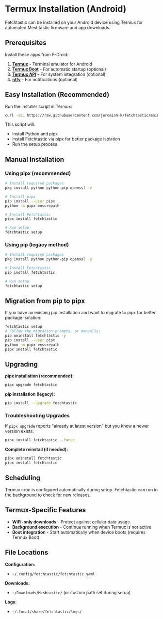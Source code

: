 # Termux Installation (Android)

Fetchtastic can be installed on your Android device using Termux for automated Meshtastic firmware and app downloads.

## Prerequisites

Install these apps from F-Droid:

1. **[Termux](https://f-droid.org/en/packages/com.termux/)** - Terminal emulator for Android
2. **[Termux Boot](https://f-droid.org/en/packages/com.termux.boot/)** - For automatic startup (optional)
3. **[Termux API](https://f-droid.org/en/packages/com.termux.api/)** - For system integration (optional)
4. **[ntfy](https://f-droid.org/en/packages/io.heckel.ntfy/)** - For notifications (optional)

## Easy Installation (Recommended)

Run the installer script in Termux:

```bash
curl -sSL https://raw.githubusercontent.com/jeremiah-k/fetchtastic/main/src/fetchtastic/tools/setup_fetchtastic.sh | bash
```

This script will:

- Install Python and pipx
- Install Fetchtastic via pipx for better package isolation
- Run the setup process

## Manual Installation

### Using pipx (recommended)

```bash
# Install required packages
pkg install python python-pip openssl -y

# Install pipx
pip install --user pipx
python -m pipx ensurepath

# Install Fetchtastic
pipx install fetchtastic

# Run setup
fetchtastic setup
```

### Using pip (legacy method)

```bash
# Install required packages
pkg install python python-pip openssl -y

# Install Fetchtastic
pip install fetchtastic

# Run setup
fetchtastic setup
```

## Migration from pip to pipx

If you have an existing pip installation and want to migrate to pipx for better package isolation:

```bash
fetchtastic setup
# Follow the migration prompts, or manually:
pip uninstall fetchtastic -y
pip install --user pipx
python -m pipx ensurepath
pipx install fetchtastic
```

## Upgrading

**pipx installation (recommended):**

```bash
pipx upgrade fetchtastic
```

**pip installation (legacy):**

```bash
pip install --upgrade fetchtastic
```

### Troubleshooting Upgrades

If `pipx upgrade` reports "already at latest version" but you know a newer version exists:

```bash
pipx install fetchtastic --force
```

**Complete reinstall (if needed):**

```bash
pipx uninstall fetchtastic
pipx install fetchtastic
```

## Scheduling

Termux cron is configured automatically during setup. Fetchtastic can run in the background to check for new releases.

## Termux-Specific Features

- **WiFi-only downloads** - Protect against cellular data usage
- **Background execution** - Continue running when Termux is not active
- **Boot integration** - Start automatically when device boots (requires Termux Boot)

## File Locations

**Configuration:**

- `~/.config/fetchtastic/fetchtastic.yaml`

**Downloads:**

- `~/Downloads/Meshtastic/` (or custom path set during setup)

**Logs:**

- `~/.local/share/fetchtastic/logs/`
